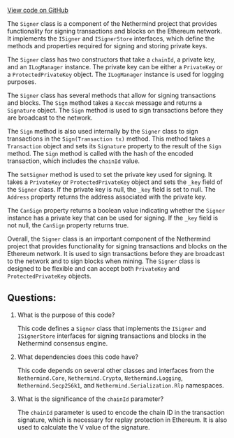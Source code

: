 [View code on GitHub](https://github.com/nethermindeth/nethermind/Nethermind.Consensus/Signer.cs)

The `Signer` class is a component of the Nethermind project that provides functionality for signing transactions and blocks on the Ethereum network. It implements the `ISigner` and `ISignerStore` interfaces, which define the methods and properties required for signing and storing private keys.

The `Signer` class has two constructors that take a `chainId`, a private key, and an `ILogManager` instance. The private key can be either a `PrivateKey` or a `ProtectedPrivateKey` object. The `ILogManager` instance is used for logging purposes.

The `Signer` class has several methods that allow for signing transactions and blocks. The `Sign` method takes a `Keccak` message and returns a `Signature` object. The `Sign` method is used to sign transactions before they are broadcast to the network.

The `Sign` method is also used internally by the `Signer` class to sign transactions in the `Sign(Transaction tx)` method. This method takes a `Transaction` object and sets its `Signature` property to the result of the `Sign` method. The `Sign` method is called with the hash of the encoded transaction, which includes the `chainId` value.

The `SetSigner` method is used to set the private key used for signing. It takes a `PrivateKey` or `ProtectedPrivateKey` object and sets the `_key` field of the `Signer` class. If the private key is null, the `_key` field is set to null. The `Address` property returns the address associated with the private key.

The `CanSign` property returns a boolean value indicating whether the `Signer` instance has a private key that can be used for signing. If the `_key` field is not null, the `CanSign` property returns true.

Overall, the `Signer` class is an important component of the Nethermind project that provides functionality for signing transactions and blocks on the Ethereum network. It is used to sign transactions before they are broadcast to the network and to sign blocks when mining. The `Signer` class is designed to be flexible and can accept both `PrivateKey` and `ProtectedPrivateKey` objects.
## Questions: 
 1. What is the purpose of this code?
    
    This code defines a `Signer` class that implements the `ISigner` and `ISignerStore` interfaces for signing transactions and blocks in the Nethermind consensus engine.

2. What dependencies does this code have?
    
    This code depends on several other classes and interfaces from the `Nethermind.Core`, `Nethermind.Crypto`, `Nethermind.Logging`, `Nethermind.Secp256k1`, and `Nethermind.Serialization.Rlp` namespaces.

3. What is the significance of the `chainId` parameter?
    
    The `chainId` parameter is used to encode the chain ID in the transaction signature, which is necessary for replay protection in Ethereum. It is also used to calculate the V value of the signature.